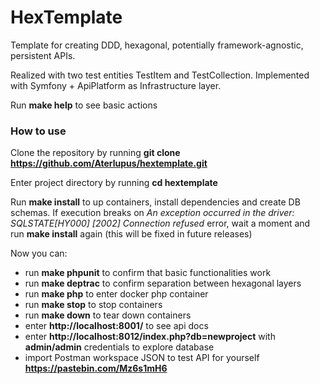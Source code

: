 # HexTemplate

Template for creating DDD, hexagonal, potentially framework-agnostic, persistent APIs.  

Realized with two test entities TestItem and TestCollection. Implemented with Symfony + ApiPlatform as Infrastructure layer.

Run **make help** to see basic actions

### How to use

Clone the repository by running **git clone https://github.com/Aterlupus/hextemplate.git**

Enter project directory by running **cd hextemplate** 

Run **make install** to up containers, install dependencies and create DB schemas.
If execution breaks on *An exception occurred in the driver: SQLSTATE[HY000] [2002] Connection refused* error, wait a moment and run **make install** again (this will be fixed in future releases)

Now you can:
 - run **make phpunit** to confirm that basic functionalities work 
 - run **make deptrac** to confirm separation between hexagonal layers
 - run **make php** to enter docker php container
 - run **make stop** to stop containers
 - run **make down** to tear down containers
 - enter **http://localhost:8001/** to see api docs
 - enter **http://localhost:8012/index.php?db=newproject** with **admin/admin** credentials to explore database
 - import Postman workspace JSON to test API for yourself **https://pastebin.com/Mz6s1mH6**
